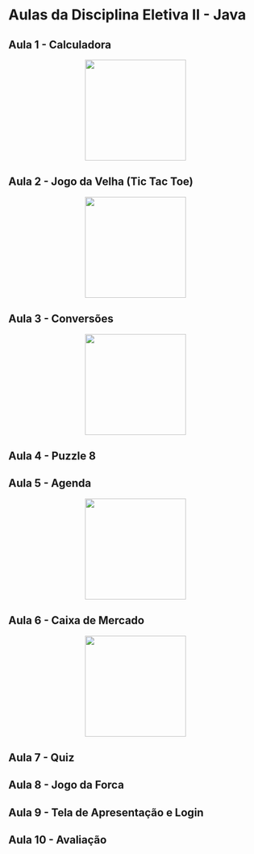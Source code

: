 # Aulas da Disciplina Eletiva II - Java

## Aula 1 - Calculadora

<p align="center">
  <img src="https://github.com/kleberandrade/aulas-java-netbeans/blob/master/Imagens/sketch_aula_01.jpg" width="200"/>
</p>


## Aula 2 - Jogo da Velha (Tic Tac Toe)

<p align="center">
  <img src="https://github.com/kleberandrade/aulas-java-netbeans/blob/master/Imagens/sketch_aula_02.jpg" width="200"/>
</p>

## Aula 3 - Conversões

<p align="center">
  <img src="https://github.com/kleberandrade/aulas-java-netbeans/blob/master/Imagens/sketch_aula_03.jpg" width="200"/>
</p>

## Aula 4 - Puzzle 8



## Aula 5 - Agenda

<p align="center">
  <img src="https://github.com/kleberandrade/aulas-java-netbeans/blob/master/Imagens/sketch_aula_05.jpg" width="200"/>
</p>

## Aula 6 - Caixa de Mercado

<p align="center">
  <img src="https://github.com/kleberandrade/aulas-java-netbeans/blob/master/Imagens/sketch_aula_06.jpg" width="200"/>
</p>

## Aula 7 - Quiz

## Aula 8 - Jogo da Forca

## Aula 9 - Tela de Apresentação e Login

## Aula 10 - Avaliação
